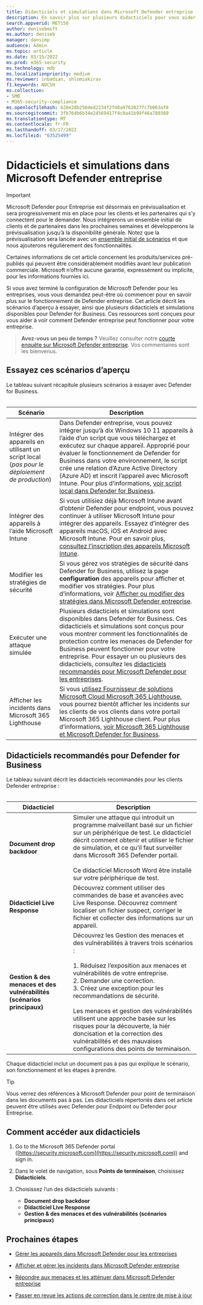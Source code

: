 ```yaml
---
title: Didacticiels et simulations dans Microsoft Defender entreprise
description: En savoir plus sur plusieurs didacticiels pour vous aider à commencer à utiliser Defender pour Les entreprises
search.appverid: MET150
author: denisebmsft
ms.author: deniseb
manager: dansimp
audience: Admin
ms.topic: article
ms.date: 03/15/2022
ms.prod: m365-security
ms.technology: mdb
ms.localizationpriority: medium
ms.reviewer: inbadian, shlomiakirav
f1.keywords: NOCSH
ms.collection:
- SMB
- M365-security-compliance
ms.openlocfilehash: b28e28b2504ed2234f2f48a9763827fc7b063af8
ms.sourcegitcommit: 3fb76db6b34e24569417f4c8a41b99f46a780389
ms.translationtype: MT
ms.contentlocale: fr-FR
ms.lasthandoff: 03/17/2022
ms.locfileid: "63525499"
---
```

# <a name="tutorials-and-simulations-in-microsoft-defender-for-business"></a>Didacticiels et simulations dans Microsoft Defender entreprise

> [!IMPORTANT]
> Microsoft Defender pour Entreprise est désormais en prévisualisation et sera progressivement mis en place pour les clients [](https://aka.ms/mdb-preview) et les partenaires qui s’y connectent pour le demander. Nous intégrerons un ensemble initial de clients et de partenaires dans les prochaines semaines et développerons la prévisualisation jusqu’à la disponibilité générale. Notez que la prévisualisation sera lancée avec un [ensemble initial de scénarios](#try-these-preview-scenarios) et que nous ajouterons régulièrement des fonctionnalités.
> 
> Certaines informations de cet article concernent les produits/services pré-publiés qui peuvent être considérablement modifiés avant leur publication commerciale. Microsoft n’offre aucune garantie, expressément ou implicite, pour les informations fournies ici. 

Si vous avez terminé la configuration de Microsoft Defender pour les entreprises, vous vous demandez peut-être où commencer pour en savoir plus sur le fonctionnement de Defender entreprise. Cet article décrit les scénarios d’aperçu à essayer, ainsi que plusieurs didacticiels et simulations disponibles pour Defender for Business. Ces ressources sont conçues pour vous aider à voir comment Defender entreprise peut fonctionner pour votre entreprise.

>
> **Avez-vous un peu de temps ?**
> Veuillez consulter notre <a href="https://microsoft.qualtrics.com/jfe/form/SV_0JPjTPHGEWTQr4y" target="_blank">courte enquête sur Microsoft Defender entreprise</a>. Vos commentaires sont les bienvenus.
>

## <a name="try-these-preview-scenarios"></a>Essayez ces scénarios d’aperçu

Le tableau suivant récapitule plusieurs scénarios à essayer avec Defender for Business. 
<br/><br/>


| Scénario  | Description  |
|---------|---------|
| Intégrer des appareils en utilisant un script local <br/>(*pas pour le déploiement de production*)     | Dans Defender entreprise, vous pouvez intégrer jusqu’à dix Windows 10 11 appareils à l’aide d’un script que vous téléchargez et exécutez sur chaque appareil. Approprié pour évaluer le fonctionnement de Defender for Business dans votre environnement, le script crée une relation d’Azure Active Directory (Azure AD) et inscrit l’appareil avec Microsoft Intune. Pour plus d’informations, [voir script local dans Defender for Business](mdb-onboard-devices.md#local-script-in-defender-for-business).         |
| Intégrer des appareils à l’aide Microsoft Intune     | Si vous utilisiez déjà Microsoft Intune avant d’obtenir Defender pour endpoint, vous pouvez continuer à utiliser Microsoft Intune pour intégrer des appareils. Essayez d’intégrer des appareils macOS, iOS et Android avec Microsoft Intune. Pour en savoir plus, [consultez l’inscription des appareils Microsoft Intune](/mem/intune/enrollment/device-enrollment).        |
| Modifier les stratégies de sécurité     | Si vous gérez vos stratégies de sécurité dans Defender for Business, utilisez la page **configuration** des appareils pour afficher et modifier vos stratégies. Pour plus d’informations, voir [Afficher ou modifier des stratégies dans Microsoft Defender entreprise](mdb-view-edit-policies.md).        |
| Exécuter une attaque simulée   | Plusieurs didacticiels et simulations sont disponibles dans Defender for Business. Ces didacticiels et simulations sont conçus pour vous montrer comment les fonctionnalités de protection contre les menaces de Defender for Business peuvent fonctionner pour votre entreprise. Pour essayer un ou plusieurs des didacticiels, consultez les [didacticiels recommandés pour Microsoft Defender pour les entreprises](#recommended-tutorials-for-defender-for-business).         |
| Afficher les incidents dans Microsoft 365 Lighthouse     | Si vous [utilisez Fournisseur de solutions Microsoft Cloud Microsoft 365 Lighthouse](/partner-center/enrolling-in-the-csp-program), vous pourrez bientôt afficher les incidents sur les clients de vos clients dans votre portail Microsoft 365 Lighthouse client. Pour plus d’informations, [voir Microsoft 365 Lighthouse et Microsoft Defender for Business](mdb-lighthouse-integration.md).       |


## <a name="recommended-tutorials-for-defender-for-business"></a>Didacticiels recommandés pour Defender for Business

Le tableau suivant décrit les didacticiels recommandés pour les clients Defender entreprise :
<br/><br/>


| Didacticiel  | Description  |
|---------|---------|
| **Document drop backdoor**     | Simuler une attaque qui introduit un programme malveillant basé sur un fichier sur un périphérique de test. Le didacticiel décrit comment obtenir et utiliser le fichier de simulation, et ce qu’il faut surveiller dans Microsoft 365 Defender portail. <br/><br/>Ce didacticiel Microsoft Word être installé sur votre périphérique de test.   |
| **Didacticiel Live Response**     | Découvrez comment utiliser des commandes de base et avancées avec Live Response. Découvrez comment localiser un fichier suspect, corriger le fichier et collecter des informations sur un appareil.   |
| **Gestion & des menaces et des vulnérabilités (scénarios principaux)**     | Découvrez les Gestion des menaces et des vulnérabilités à travers trois scénarios : <br/><br/>1. Réduisez l’exposition aux menaces et vulnérabilités de votre entreprise. <br/>2. Demander une correction. <br/>3. Créez une exception pour les recommandations de sécurité. <br/><br/> Les menaces et gestion des vulnérabilités utilisent une approche basée sur les risques pour la découverte, la hiér doncisation et la correction des vulnérabilités et des mauvaises configurations des points de terminaison.      |

Chaque didacticiel inclut un document pas à pas qui explique le scénario, son fonctionnement et les étapes à prendre.

> [!TIP]
> Vous verrez des références à Microsoft Defender pour point de terminaison dans les documents pas à pas. Les didacticiels répertoriés dans cet article peuvent être utilisés avec Defender pour Endpoint ou Defender pour Entreprise.

## <a name="how-to-access-the-tutorials"></a>Comment accéder aux didacticiels

1. Go to the Microsoft 365 Defender portal ([https://security.microsoft.com](https://security.microsoft.com)) and sign in.

2. Dans le volet de navigation, sous **Points de terminaison**, choisissez **Didacticiels**.

3. Choisissez l’un des didacticiels suivants :

   - **Document drop backdoor**
   - **Didacticiel Live Response**
   - **Gestion & des menaces et des vulnérabilités (scénarios principaux)**

## <a name="next-steps"></a>Prochaines étapes

- [Gérer les appareils dans Microsoft Defender pour les entreprises](mdb-manage-devices.md)

- [Afficher et gérer les incidents dans Microsoft Defender entreprise](mdb-view-manage-incidents.md)

- [Répondre aux menaces et les atténuer dans Microsoft Defender entreprise](mdb-respond-mitigate-threats.md)

- [Passer en revue les actions de correction dans le centre de mise à jour](mdb-review-remediation-actions.md)